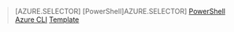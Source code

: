 > [AZURE.SELECTOR]
> [PowerShell]AZURE.SELECTOR]
> [PowerShell](load-balancer-get-started-ilb-arm-ps.md)
> [Azure CLI](load-balancer-get-started-ilb-arm-cli.md)
> [Template](load-balancer-get-started-ilb-arm-template.md)
> 
> 
